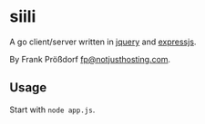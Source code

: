 # siili

A go client/server written in [jquery](http://jquery.com) and [expressjs](http://expressjs.com/).

By Frank Prößdorf <fp@notjusthosting.com>.


## Usage

Start with `node app.js`.
